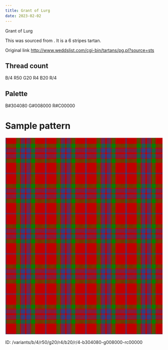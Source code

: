 ```yaml
---
title: Grant of Lurg
date: 2023-02-02
---
```

Grant of Lurg

This was sourced from <no value>.  It is a 6 stripes tartan.

Original link http://www.weddslist.com/cgi-bin/tartans/pg.pl?source=sts

## Thread count
B/4 R50 G20 R4 B20 R/4

## Palette
B#304080 G#008000 R#C00000

# Sample pattern

![Tartan detail](tartan.png "B/4 R50 G20 R4 B20 R/4 tartan")

ID: /variants/b/4/r50/g20/r4/b20/r/4-b304080-g008000-rc00000